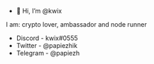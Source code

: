 - 👋 Hi, I’m @kwix

I am: crypto lover, ambassador and node runner

- Discord - kwix#0555
- Twitter - @papiezhik
- Telegram - @papiezh


<!---
fabiuses/fabiuses is a ✨ special ✨ repository because its `README.md` (this file) appears on your GitHub profile.
You can click the Preview link to take a look at your changes.
--->
